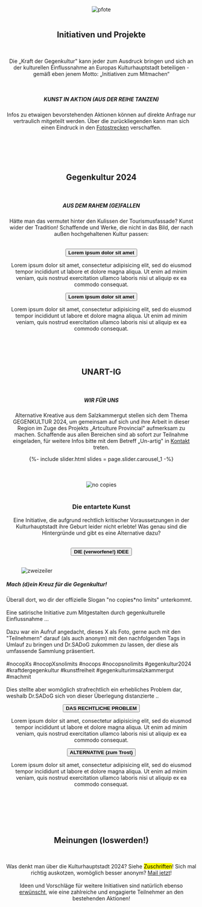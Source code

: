 <div align="center">
  <div class="col-12 col-lg-10 col-xl-8">
    <img class="is-small" src="{{ "/assets/images/pfote.png" | relative_url }}" alt="pfote">
    <br> <br>
    <h2 class="post__subtitle"><span>Initiativen und Projekte</span></h2>  
    <br>
    <p>Die „Kraft der Gegenkultur" kann jeder zum Ausdruck bringen und sich an der kulturellen Einflussnahme an Europas Kulturhauptstadt beteiligen - gemäß eben jenem Motto: „Initiativen zum Mitmachen“</p>
    <br>
    <h5><strong>KUNST IN AKTION (AUS DER REIHE TANZEN)</strong></h5>
    <p>Infos zu etwaigen bevorstehenden Aktionen können auf direkte Anfrage nur vertraulich mitgeteilt werden. Über die zurückliegenden kann man sich einen Eindruck in den <a href="http://" target="_blank" rel="noopener noreferrer">Fotostrecken</a> verschaffen.</p>
  </div>
  <br> <br>
</div>

<div class="is-light_bg" align="center">
  <div class="col-12 col-lg-10 col-xl-8">
    <br> <br>
    <h2 class="post__subtitle"><span>Gegenkultur 2024</span></h2>  
    <br>
    <h5><strong>AUS DEM RAHEM (GE)FALLEN</strong></h5>
    <p>Hätte man das vermutet hinter den Kulissen der Tourismusfassade? Kunst wider der Tradition! Schaffende und Werke, die nicht in das Bild, der nach außen hochgehaltenen Kultur passen:</p>
    <br>
  </div>
  <button class="accordion h4"><strong>Lorem ipsum dolor sit amet</strong></button>
  <div class="accordion-content">
    <p>Lorem ipsum dolor sit amet, consectetur adipisicing elit, sed do eiusmod tempor incididunt ut labore et dolore magna aliqua. Ut enim ad minim veniam, quis nostrud exercitation ullamco laboris nisi ut aliquip ex ea commodo consequat.</p>
  </div>    
  <button class="accordion h4"><strong>Lorem ipsum dolor sit amet</strong></button>
  <div class="accordion-content">
    <p>Lorem ipsum dolor sit amet, consectetur adipisicing elit, sed do eiusmod tempor incididunt ut labore et dolore magna aliqua. Ut enim ad minim veniam, quis nostrud exercitation ullamco laboris nisi ut aliquip ex ea commodo consequat.</p>
  </div>
  <br> <br> <br>
</div>

<div  align="center">
  <div class="col-12 col-lg-10 col-xl-8">
    <h2 class="post__subtitle"><span>UNART-IG</span></h2>
    <br>
    <h5><strong>WIR FÜR UNS</strong></h5>
    <p>Alternative Kreative aus dem Salzkammergut stellen sich dem Thema GEGENKULTUR 2024, um gemeinsam auf sich und ihre Arbeit in dieser Region im Zuge des Projekts „Artculture Provincial" aufmerksam zu machen. Schaffende aus allen Bereichen sind ab sofort zur Teilnahme eingeladen, für weitere Infos bitte mit dem Betreff „Un-artig" in <a href="{% tl contacts %}" target="_blank" rel="noopener noreferrer">Kontakt</a> treten.
    </p>
  </div>
  {%- include slider.html slides = page.slider.carousel_1 -%} 
</div>

<div class="is-light_bg" align="center">
  <div class="col-12 col-lg-10 col-xl-8">
    <br> <br> <br>
    <img src="{{ "/assets/images/no_copies.png" | relative_url }}" alt="no copies">
    <br> <br>
    <h3><strong>Die entartete Kunst</strong></h3>
    <p>Eine Initiative, die aufgrund rechtlich kritischer Voraussetzungen in der Kulturhauptstadt ihre Geburt leider nicht erlebte! Was genau sind die Hintergründe und gibt es eine Alternative dazu?</p>
    <br>
  </div>
  <button class="accordion is-active h4"><strong>DIE (verworfene!) IDEE</strong></button>
  <div class="accordion-content">
    <div class="col-12 col-lg-10 col-xl-8">
      <br>
      <div align="left">
        <figure class="img-fit img-fit_contain ratio-1x1 is-medium is-float-left">
          <img src="{{ "/assets/images/zweizeiler.png" | relative_url }}" alt="zweizeiler">
        </figure>
        <h5><strong>Mach (d)ein Kreuz für die Gegenkultur! </strong></h5>
        <p>Überall dort, wo dir der offizielle Slogan "no copies*no limits" 
          unterkommt.<br>
          <br>
          Eine satirische Initiative zum Mitgestalten durch gegenkulturelle 
          Einflussnahme ... <br>
          <br>
          Dazu war ein Aufruf angedacht, dieses X als Foto, gerne auch mit den 
          "Teilnehmern" darauf (als auch anonym) mit den nachfolgenden Tags in 
          Umlauf zu bringen und Dr.SADoG zukommen zu lassen, der diese als 
          umfassende Sammlung präsentiert. <br>
          <br>
          #nocopXs #nocopXsnolimits #nocops #nocopsnolimits #gegenkultur2024 
          #kraftdergegenkultur #kunstfreiheit #gegenkulturimsalzkammergut #machmit <br>
          <br>
          Dies stellte aber womöglich strafrechtlich ein erhebliches Problem dar, 
          weshalb Dr.SADoG sich von dieser Überlegung distanzierte .. </p>
      </div>
    </div>
  </div>    
  <button class="accordion h4"><strong>DAS RECHTLICHE PROBLEM</strong></button>
  <div class="accordion-content">
    <p>Lorem ipsum dolor sit amet, consectetur adipisicing elit, sed do eiusmod tempor incididunt ut labore et dolore magna aliqua. Ut enim ad minim veniam, quis nostrud exercitation ullamco laboris nisi ut aliquip ex ea commodo consequat.</p>
  </div>
  <button class="accordion h4"><strong>ALTERNATIVE (zum Trost)</strong></button>
  <div class="accordion-content">
    <p>Lorem ipsum dolor sit amet, consectetur adipisicing elit, sed do eiusmod tempor incididunt ut labore et dolore magna aliqua. Ut enim ad minim veniam, quis nostrud exercitation ullamco laboris nisi ut aliquip ex ea commodo consequat.</p>
  </div>
  <br> <br> <br>
</div>

<div align="center">
  <div class="col-12 col-lg-10 col-xl-8">
    <br><br>
    <h2 class="post__subtitle"><span>Meinungen (loswerden!)</span></h2>  
    <br>
    <p>Was denkt man über die Kulturhauptstadt 2024? Siehe <mark>Zuschriften</mark>! Sich mal richtig auskotzen, womöglich besser anonym? <a href="mailto:{{ site.contact.email }}">Mail jetzt</a>!
      <br> <br>
      Ideen und Vorschläge für weitere Initiativen sind natürlich ebenso <a href="http://" target="_blank" rel="noopener noreferrer">erwünscht</a>, wie eine zahlreiche und engagierte Teilnehmer an den bestehenden Aktionen!
      </p>
  </div>
</div>